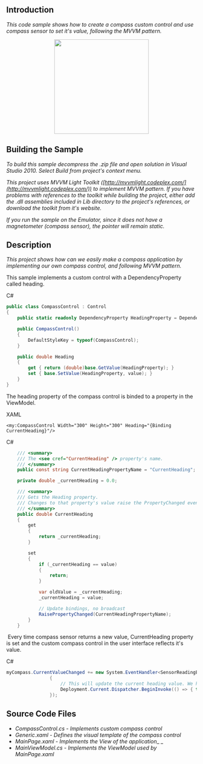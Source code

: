 ## Introduction

_This code sample shows how to create a compass custom control and use compass sensor to set it's value, following the MVVM pattern._

<p align="center"><img src ="http://code.msdn.microsoft.com/wpapps/site/view/file/67059/1/Capture3.JPG" width="250" /></p>

## Building the Sample

_To build this sample decompress the .zip file and open solution in Visual Studio 2010. Select Build from project's context menu._

_This project uses MVVM Light Toolkit ([http://mvvmlight.codeplex.com/](http://mvvmlight.codeplex.com/)) to implement MVVM pattern. If you have problems with references to the toolkit while building the project, either add the .dll assemblies included in Lib directory to the project's references, or download the toolkit from it's website._

_If you run the sample on the Emulator, since it does not have a magnetometer (compass sensor), the pointer will remain static._

## Description

_This project shows how can we easily make a compass application by implementing our own compass control, and following MVVM pattern._

This sample implements a custom control with a DependencyProperty called heading.

C#
```cs
public class CompassControl : Control 
{ 
    public static readonly DependencyProperty HeadingProperty = DependencyProperty.Register("Heading", typeof(double), typeof(CompassControl), null); 

    public CompassControl() 
    { 
        DefaultStyleKey = typeof(CompassControl); 
    } 

    public double Heading 
    { 
        get { return (double)base.GetValue(HeadingProperty); } 
        set { base.SetValue(HeadingProperty, value); } 
    } 
}
```

The heading property of the compass control is binded to a property in the ViewModel.

XAML
```xaml
<my:CompassControl Width="300" Height="300" Heading="{Binding CurrentHeading}"/>
```

C#
```cs
    /// <summary> 
    /// The <see cref="CurrentHeading" /> property's name. 
    /// </summary> 
    public const string CurrentHeadingPropertyName = "CurrentHeading"; 

    private double _currentHeading = 0.0; 

    /// <summary> 
    /// Gets the Heading property. 
    /// Changes to that property's value raise the PropertyChanged event.  
    /// </summary> 
    public double CurrentHeading 
    { 
        get 
        { 
            return _currentHeading; 
        } 

        set 
        { 
            if (_currentHeading == value) 
            { 
                return; 
            } 

            var oldValue = _currentHeading; 
            _currentHeading = value; 

            // Update bindings, no broadcast 
            RaisePropertyChanged(CurrentHeadingPropertyName); 
        } 
    }
```

 Every time compass sensor returns a new value, CurrentHeading property is set and the custom compass control in the user interface reflects it's value.

C#
```cs
myCompass.CurrentValueChanged += new System.EventHandler<SensorReadingEventArgs<CompassReading>>((s, e) => 
                { 
                    // This will update the current heading value. We have to put it in correct direction 
                    Deployment.Current.Dispatcher.BeginInvoke(() => { this.CurrentHeading = 360 - e.SensorReading.TrueHeading; }); 
                });
```

## Source Code Files

- _CompassControl.cs - Implements custom compass control_
- _Generic.xaml - Defines the visual template of the compass control_
- _MainPage.xaml - Implements the View of the application__ _
- _MainViewModel.cs - Implements the ViewModel used by MainPage.xaml_

